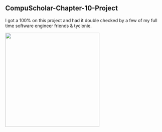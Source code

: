 ## CompuScholar-Chapter-10-Project
I got a 100% on this project and had it double checked by a few of my full time software engineer friends &amp; tyclonie.








<img height="300" src="https://www.logolynx.com/images/logolynx/11/11ebaa6af37bdbb007f258bd28ab487e.png"></code>
